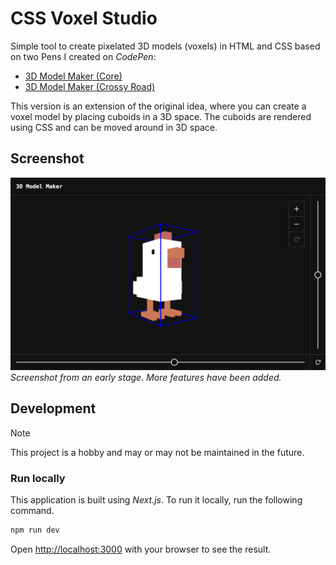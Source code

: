 # CSS Voxel Studio

Simple tool to create pixelated 3D models (voxels) in HTML and CSS based on two Pens I created on *CodePen*:
- [3D Model Maker (Core)](https://codepen.io/alexerlandsson/pen/bNGJWBR)
- [3D Model Maker (Crossy Road)](https://codepen.io/alexerlandsson/pen/pvoBPdK)

This version is an extension of the original idea, where you can create a voxel model by placing cuboids in a 3D space. The cuboids are rendered using CSS and can be moved around in 3D space.

## Screenshot
![Screenshot](assets/screenshot.png)
*Screenshot from an early stage. More features have been added.*

## Development

> [!NOTE]
> This project is a hobby and may or may not be maintained in the future.

### Run locally

This application is built using *Next.js*. To run it locally, run the following command.

```bash
npm run dev
```

Open [http://localhost:3000](http://localhost:3000) with your browser to see the result.
